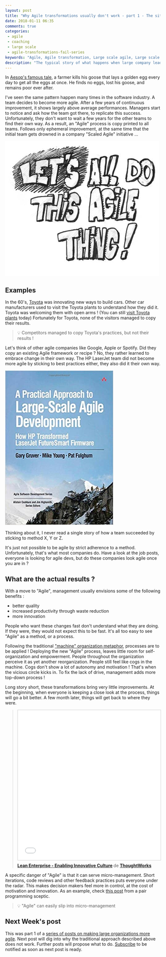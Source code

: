 ```yaml
---
layout: post
title: "Why Agile transformations usually don't work - part 1 - The situation"
date: 2018-01-11 06:35
comments: true
categories:
 - agile
 - coaching
 - large scale
 - agile-transformations-fail-series
keywords: "Agile, Agile transformation, Large scale agile, Large scale agile transformation"
description: "The typical story of what happens when large company leaders decide to go to Agile"
---
```

In [Aesop's famous tale](https://en.wikipedia.org/wiki/The_Goose_That_Laid_the_Golden_Eggs), a farmer kills his goose that lays a golden egg every day to get all the eggs at once. He finds no eggs, lost his goose, and remains poor ever after.

I've seen the same pattern happen many times in the software industry. A team decides to become more agile. After a few years of continuous improvement, it shows largely above average performances. Managers start to notice and ask how the team got there, to replicate this success. Unfortunately, they don't want to wait a few years for the other teams to find their own way. As a result, an "Agile" process is copy printed to all teams. Follows only ephemeral improvement, at the same time that the initial team gets drowned in a company "Scaled Agile" initiative ...

![Drawing of a street tag 'Let's all do this Agile thing !"](../imgs/2018-01-09-why-agile-transformations-usually-dont-work-part-1-the-situation/lets-all-do-this-agile-thing.jpg)

## Examples

In the 60's, [Toyota](https://en.wikipedia.org/wiki/History_of_Toyota) was innovating new ways to build cars. Other car manufacturers used to visit the Toyota plants to understand how they did it. Toyota was welcoming them with open arms ! (You can still [visit Toyota plants](http://www.visittoyotaky.com/) today) Fortunately for Toyota, none of the visitors managed to copy their results.

> 💡 Competitors managed to copy Toyota's practices, but not their results !

Let's think of other agile companies like Google, Apple or Spotify. Did they copy an existing Agile framework or recipe ? No, they rather learned to embrace change in their own way. The HP LaserJet team did not become more agile by sticking to best practices either, they also did it their own way.

[![The cover of "A Practical Approach to Large-Scale Agile Development. How HP Transformed LaserJet FutureSmart Firmware"](../imgs/2018-01-09-why-agile-transformations-usually-dont-work-part-1-the-situation/hp-large-scale-agile-dev.jpg)](https://www.amazon.com/Practical-Approach-Large-Scale-Agile-Development/dp/0321821726/ref=sr_1_1?ie=UTF8&qid=1515476483&sr=8-1&keywords=hp+large+scale+agile)


Thinking about it, I never read a single story of how a team succeeded by sticking to method X, Y or Z.

It's just not possible to be agile by strict adherence to a method. Unfortunately, that's what most companies do. Have a look at the job posts, everyone is looking for agile devs, but do these companies look agile once you are in ?

## What are the actual results ?

With a move to "Agile", management usually envisions some of the following benefits :

*   better quality
*   increased productivity through waste reduction
*   more innovation

People who want these changes fast don't understand what they are doing. If they were, they would not expect this to be fast. It's all too easy to see "Agile" as a method, or a process.

Following the traditional ["machine" organization metaphor](http://www.reinventingorganizations.com/), processes are to be applied ! Deploying the new "Agile" process, leaves little room for self-organization and empowerment. People throughout the organization perceive it as yet another reorganization. People still feel like cogs in the machine. Cogs don't show a lot of autonomy and motivation ! That's when the vicious circle kicks in. To fix the lack of drive, management adds more top-down process !

Long story short, these transformations bring very little improvements. At the beginning, when everyone is keeping a close look at the process, things will go a bit better. A few month later, things will get back to where they were.

> <iframe src="//www.slideshare.net/slideshow/embed_code/key/JAoAahDozJKWD5?startSlide=13" width="595" height="485" frameborder="0" marginwidth="0" marginheight="0" scrolling="no" style="border:1px solid #CCC; border-width:1px; margin-bottom:5px; max-width: 100%;" allowfullscreen> </iframe> <div style="margin-bottom:5px"> <strong> <a href="//www.slideshare.net/ThoughtWorks/lean-enterprise-how-to-innovate-at-scale" title="Lean Enterprise - Enabling Innovative Culture" target="_blank">Lean Enterprise - Enabling Innovative Culture</a> </strong> de <strong><a href="//www.slideshare.net/ThoughtWorks" target="_blank">ThoughtWorks</a></strong> </div>

A specific danger of "Agile" is that it can serve micro-management. Short iterations, code reviews and other feedback practices puts everyone under the radar. This makes decision makers feel more in control, at the cost of motivation and innovation. As an example, check [this post](http://sceptical-meerkat.blogspot.fr/2016/12/pair-programming-whats-in-it-for-me.html) from a pair programming sceptic.

> 💡 "Agile" can easily slip into micro-management

## Next Week's post

This was part 1 of a [series of posts on making large organizations more agile](/blog/categories/agile-transformations-fail-series/). Next post will dig into why the traditional approach described above does not work. Further posts will propose what to do. [Subscribe](https://feedburner.google.com/fb/a/mailverify?uri=PhilippeBourgau&loc=en_US) to be notified as soon as next post is ready.